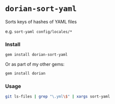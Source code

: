 # `dorian-sort-yaml`

Sorts keys of hashes of YAML files

e.g. `sort-yaml config/locales/*`

### Install

```bash
gem install dorian-sort-yaml
```

Or as part of my other gems:

```bash
gem install dorian
```

### Usage

```bash
git ls-files | grep "\.yml\$" | xargs sort-yaml
```
